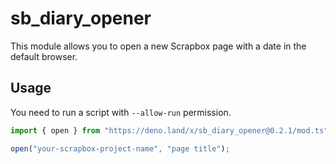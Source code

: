 # sb_diary_opener
This module allows you to open a new Scrapbox page with a date in the default browser.

## Usage
You need to run a script with `--allow-run` permission.
```typescript
import { open } from "https://deno.land/x/sb_diary_opener@0.2.1/mod.ts";

open("your-scrapbox-project-name", "page title");
```
